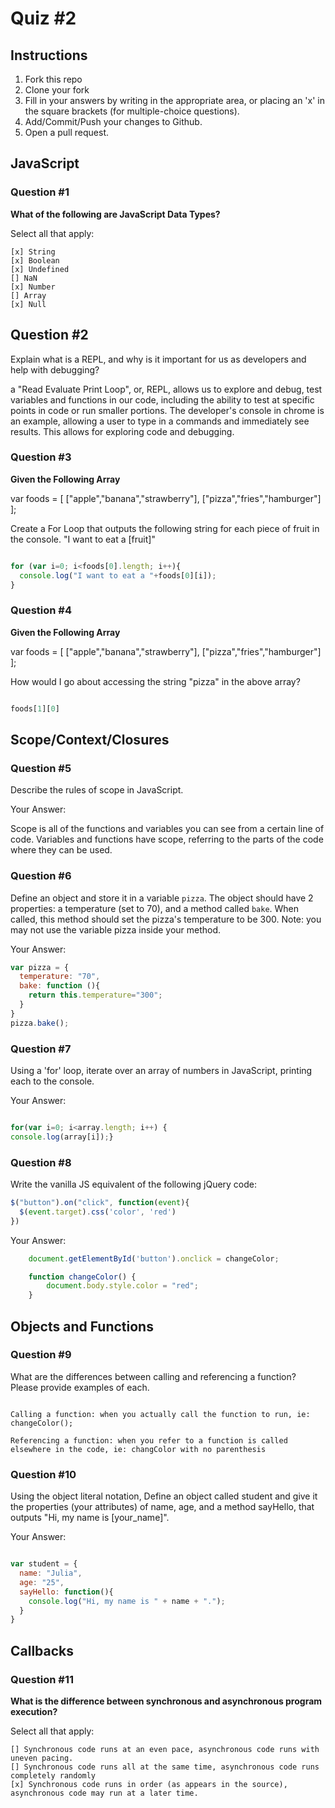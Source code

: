 # Quiz #2

## Instructions

1. Fork this repo
2. Clone your fork
3. Fill in your answers by writing in the appropriate area, or placing an 'x' in
the square brackets (for multiple-choice questions).
4. Add/Commit/Push your changes to Github.
5. Open a pull request.

## JavaScript

### Question #1

**What of the following are JavaScript Data Types?**

Select all that apply:
```
[x] String
[x] Boolean
[x] Undefined
[] NaN
[x] Number
[] Array
[x] Null
```

## Question #2

Explain what is a REPL, and why is it important for us as developers and help with debugging?

a "Read Evaluate Print Loop", or, REPL, allows us to explore and debug, test variables and functions in our code, including the ability to test at specific points in code or run smaller portions. The developer's console in chrome is an example, allowing a user to type in a commands and immediately see results. This allows for exploring code and debugging.


### Question #3

**Given the Following Array**

var foods = [ ["apple","banana","strawberry"], ["pizza","fries","hamburger"] ];

Create a For Loop that outputs the following string for each piece of fruit in the console. "I want to eat a [fruit]"


```js

for (var i=0; i<foods[0].length; i++){
  console.log("I want to eat a "+foods[0][i]);
}
```


### Question #4

**Given the Following Array**

var foods = [ ["apple","banana","strawberry"], ["pizza","fries","hamburger"] ];

How would I go about accessing the string "pizza" in the above array?

```js

foods[1][0]

```

## Scope/Context/Closures

### Question #5

Describe the rules of scope in JavaScript.

Your Answer:

Scope is all of the functions and variables you can see from a certain line of code. Variables and functions have scope, referring to the parts of the code where they can be used.


### Question #6

Define an object and store it in a variable `pizza`. The object should have 2
properties: a temperature (set to 70), and a method called `bake`. When called,
this method should set the pizza's temperature to be 300. Note: you may not use
the variable pizza inside your method.

Your Answer:
```js
var pizza = {
  temperature: "70",
  bake: function (){
    return this.temperature="300";
  }
}
pizza.bake();


```

### Question #7

Using a 'for' loop, iterate over an array of numbers in JavaScript, printing each to the console.

Your Answer:
```js

for(var i=0; i<array.length; i++) {
console.log(array[i]);}

```

### Question #8

Write the vanilla JS equivalent of the following jQuery code:

```js
$("button").on("click", function(event){
  $(event.target).css('color', 'red')
})
```

Your Answer:
```js
    document.getElementById('button').onclick = changeColor;   

    function changeColor() {
        document.body.style.color = "red";
    }   
```

## Objects and Functions

### Question #9

What are the differences between calling and referencing a function? Please provide examples of each.

```text

Calling a function: when you actually call the function to run, ie: changeColor();

Referencing a function: when you refer to a function is called elsewhere in the code, ie: changColor with no parenthesis

```
### Question #10

Using the object literal notation, Define an object called student and give it the properties (your attributes) of name, age, and a method sayHello, that outputs "Hi, my name is [your_name]".

Your Answer:
```js

var student = {
  name: "Julia",
  age: "25",
  sayHello: function(){
    console.log("Hi, my name is " + name + ".");
  }
}

```

## Callbacks

### Question #11

**What is the difference between synchronous and asynchronous program execution?**

Select all that apply:
```
[] Synchronous code runs at an even pace, asynchronous code runs with uneven pacing.
[] Synchronous code runs all at the same time, asynchronous code runs completely randomly
[x] Synchronous code runs in order (as appears in the source), asynchronous code may run at a later time.
```
